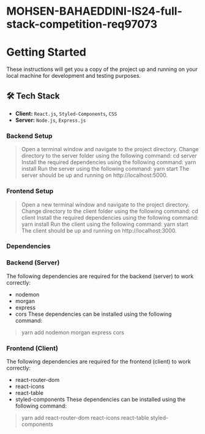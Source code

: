# MOHSEN-BAHAEDDINI-IS24-full-stack-competition-req97073

# Getting Started
These instructions will get you a copy of the project up and running on your local machine for development and testing purposes.

## :hammer_and_wrench: Tech Stack
- __Client:__ `React.js`, `Styled-Components`, `CSS`
- __Server:__ `Node.js`, `Express.js`

### Backend Setup
> Open a terminal window and navigate to the project directory.
Change directory to the server folder using the following command: cd server
Install the required dependencies using the following command: yarn install
Run the server using the following command: yarn start
The server should be up and running on http://localhost:5000.

### Frontend Setup
> Open a new terminal window and navigate to the project directory.
Change directory to the client folder using the following command: cd client
Install the required dependencies using the following command: yarn install
Run the client using the following command: yarn start
The client should be up and running on http://localhost:3000.

### Dependencies
### Backend (Server)
The following dependencies are required for the backend (server) to work correctly:
- nodemon
- morgan
- express
- cors
These dependencies can be installed using the following command:
> yarn add nodemon morgan express cors


### Frontend (Client)
The following dependencies are required for the frontend (client) to work correctly:
- react-router-dom
- react-icons
- react-table
- styled-components
These dependencies can be installed using the following command:
> yarn add react-router-dom react-icons react-table styled-components


